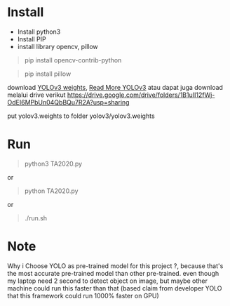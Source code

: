# Install

- Install python3
- Install PIP
- install library opencv, pillow

> pip install opencv-contrib-python

> pip install pillow

download [YOLOv3 weights](https://pjreddie.com/media/files/yolov3.weights), [Read More YOLOv3](https://pjreddie.com/darknet/yolo/)
atau dapat juga download melalui drive verikut
https://drive.google.com/drive/folders/1B1uII12fWj-OdEI6MPbUn04QbBQu7R2A?usp=sharing

put yolov3.weights to folder yolov3/yolov3.weights

# Run
> python3 TA2020.py

or

> python TA2020.py

or 

> ./run.sh

# Note 
Why i Choose YOLO as pre-trained model for this project ?, because that's the most accurate pre-trained model than other pre-trained. even though my laptop need 2 second to detect object on image, but maybe other machine could run this faster than that (based claim from developer YOLO that this framework could run 1000% faster on GPU)
